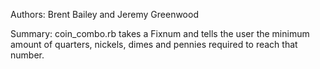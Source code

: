 Authors: Brent Bailey and Jeremy Greenwood

Summary: coin_combo.rb takes a Fixnum and tells the user the minimum amount of quarters, nickels, dimes and pennies required to reach that number.
